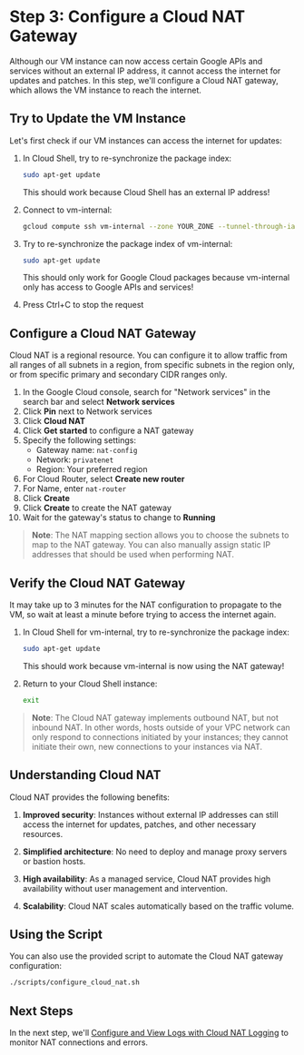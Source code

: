# Step 3: Configure a Cloud NAT Gateway

Although our VM instance can now access certain Google APIs and services without an external IP address, it cannot access the internet for updates and patches. In this step, we'll configure a Cloud NAT gateway, which allows the VM instance to reach the internet.

## Try to Update the VM Instance

Let's first check if our VM instances can access the internet for updates:

1. In Cloud Shell, try to re-synchronize the package index:
   ```bash
   sudo apt-get update
   ```
   This should work because Cloud Shell has an external IP address!

2. Connect to vm-internal:
   ```bash
   gcloud compute ssh vm-internal --zone YOUR_ZONE --tunnel-through-iap
   ```

3. Try to re-synchronize the package index of vm-internal:
   ```bash
   sudo apt-get update
   ```
   This should only work for Google Cloud packages because vm-internal only has access to Google APIs and services!

4. Press Ctrl+C to stop the request

## Configure a Cloud NAT Gateway

Cloud NAT is a regional resource. You can configure it to allow traffic from all ranges of all subnets in a region, from specific subnets in the region only, or from specific primary and secondary CIDR ranges only.

1. In the Google Cloud console, search for "Network services" in the search bar and select **Network services**
2. Click **Pin** next to Network services
3. Click **Cloud NAT**
4. Click **Get started** to configure a NAT gateway
5. Specify the following settings:
   - Gateway name: `nat-config`
   - Network: `privatenet`
   - Region: Your preferred region
6. For Cloud Router, select **Create new router**
7. For Name, enter `nat-router`
8. Click **Create**
9. Click **Create** to create the NAT gateway
10. Wait for the gateway's status to change to **Running**

> **Note**: The NAT mapping section allows you to choose the subnets to map to the NAT gateway. You can also manually assign static IP addresses that should be used when performing NAT.

## Verify the Cloud NAT Gateway

It may take up to 3 minutes for the NAT configuration to propagate to the VM, so wait at least a minute before trying to access the internet again.

1. In Cloud Shell for vm-internal, try to re-synchronize the package index:
   ```bash
   sudo apt-get update
   ```
   This should work because vm-internal is now using the NAT gateway!

2. Return to your Cloud Shell instance:
   ```bash
   exit
   ```

> **Note**: The Cloud NAT gateway implements outbound NAT, but not inbound NAT. In other words, hosts outside of your VPC network can only respond to connections initiated by your instances; they cannot initiate their own, new connections to your instances via NAT.

## Understanding Cloud NAT

Cloud NAT provides the following benefits:

1. **Improved security**: Instances without external IP addresses can still access the internet for updates, patches, and other necessary resources.

2. **Simplified architecture**: No need to deploy and manage proxy servers or bastion hosts.

3. **High availability**: As a managed service, Cloud NAT provides high availability without user management and intervention.

4. **Scalability**: Cloud NAT scales automatically based on the traffic volume.

## Using the Script

You can also use the provided script to automate the Cloud NAT gateway configuration:

```bash
./scripts/configure_cloud_nat.sh
```

## Next Steps

In the next step, we'll [Configure and View Logs with Cloud NAT Logging](step4_configure_nat_logging.md) to monitor NAT connections and errors.
